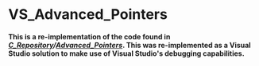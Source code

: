 # VS_Advanced_Pointers

#### This is a re-implementation of the code found in *[C_Repository](https://github.com/cybervoid/C_Repository)/[Advanced_Pointers](https://github.com/cybervoid/C_Repository/tree/master/Advanced_Pointers)*. This was re-implemented as a Visual Studio solution to make use of Visual Studio's debugging capabilities.
